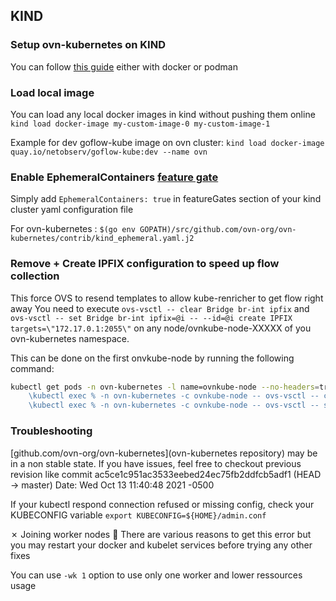 ## KIND

### Setup ovn-kubernetes on KIND

You can follow [this guide](https://github.com/ovn-org/ovn-kubernetes/blob/master/docs/kind.md#ovn-kubernetes-kind-setup) either with docker or podman

### Load local image
You can load any local docker images in kind without pushing them online
`kind load docker-image my-custom-image-0 my-custom-image-1`

Example for dev goflow-kube image on ovn cluster:
`kind load docker-image quay.io/netobserv/goflow-kube:dev --name ovn`

### Enable EphemeralContainers [feature gate](https://kind.sigs.k8s.io/docs/user/configuration/#feature-gates)
Simply add `EphemeralContainers: true` in featureGates section of your kind cluster yaml configuration file

For ovn-kubernetes : `$(go env GOPATH)/src/github.com/ovn-org/ovn-kubernetes/contrib/kind_ephemeral.yaml.j2` 

### Remove + Create IPFIX configuration to speed up flow collection
This force OVS to resend templates to allow kube-renricher to get flow right away
You need to execute `ovs-vsctl -- clear Bridge br-int ipfix` and `ovs-vsctl -- set Bridge br-int ipfix=@i -- --id=@i create IPFIX  targets=\"172.17.0.1:2055\"` on any node/ovnkube-node-XXXXX of you ovn-kubernetes namespace.

This can be done on the first onvkube-node by running the following command:
```bash
kubectl get pods -n ovn-kubernetes -l name=ovnkube-node --no-headers=true | awk 'NR==1{print $1}'| xargs -I %  sh -c '
	\kubectl exec % -n ovn-kubernetes -c ovnkube-node -- ovs-vsctl -- clear Bridge br-int ipfix;
	\kubectl exec % -n ovn-kubernetes -c ovnkube-node -- ovs-vsctl -- set Bridge br-int ipfix=@i -- --id=@i create IPFIX  targets=\"172.17.0.1:2055\";'
```

### Troubleshooting
[github.com/ovn-org/ovn-kubernetes](ovn-kubernetes repository) may be in a non stable state. If you have issues, feel free to checkout previous revision like
commit ac5ce1c951ac3533eebed24ec75fb2ddfcb5adf1 (HEAD -> master)
Date:   Wed Oct 13 11:40:48 2021 -0500

If your kubectl respond connection refused or missing config, check your KUBECONFIG variable 
`export KUBECONFIG=${HOME}/admin.conf`

✗ Joining worker nodes :tractor:
There are various reasons to get this error but you may restart your docker and kubelet services before trying any other fixes

You can use `-wk 1` option to use only one worker and lower ressources usage
